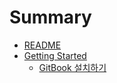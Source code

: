 # Summary

- [README](/README.md)
- [Getting Started](/getting-started/README.md)
  - [GitBook 설치하기](/getting-started/install_gitbook.md)